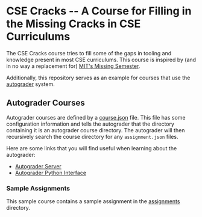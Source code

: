 # CSE Cracks -- A Course for Filling in the Missing Cracks in CSE Curriculums

The CSE Cracks course tries to fill some of the gaps in tooling and knowledge present in most CSE curriculums.
This course is inspired by (and in no way a replacement for) [MIT's Missing Semester](https://missing.csail.mit.edu/).

Additionally, this repository serves as an example for courses that use the [autograder](https://github.com/eriq-augustine/autograder-server) system.

## Autograder Courses

Autograder courses are defined by a [course.json](course.json) file.
This file has some configuration information
and tells the autograder that the directory containing it is an autograder course directory.
The autograder will then recursively search the course directory for any `assignment.json` files.

Here are some links that you will find useful when learning about the autograder:
 - [Autograder Server](https://github.com/eriq-augustine/autograder-server)
 - [Autograder Python Interface](https://github.com/eriq-augustine/autograder-server)

### Sample Assignments

This sample course contains a sample assignment in the [assignments](assignments) directory.
